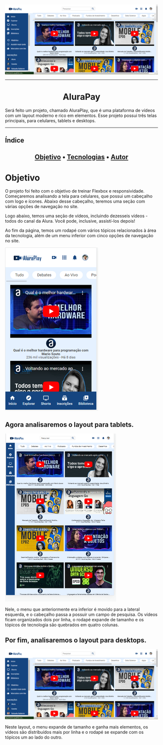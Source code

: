 ![AluraDesktop](img/desktop.png)
<hr>
<h1 align="center">AluraPay</h1>

<p>Será feito um  projeto, chamado AluraPlay, que é uma plataforma de vídeos com um layout moderno e rico em elementos. Esse projeto possui três telas principais, para celulares, tablets e desktops.</p>

<hr>
<h2>Índice</h2>

<h2 align="center">
 <a href="#objetivo">Objetivo</a> • 
 <a href="#tecnologias">Tecnologias</a> •   
 <a href="#autor">Autor</a>
</h2>

<h1 id="objetivo">Objetivo</h1>

<p>O projeto foi feito com o objetivo de treinar Flexbox e responsividade. Começaremos analisando a tela para celulares, que possui um cabeçalho com logo e ícones. Abaixo desse cabeçalho, teremos uma seção com várias opções de navegação no site. </p>
<p>Logo abaixo, temos uma seção de vídeos, incluindo dezesseis vídeos - todos do canal da Alura. Você pode, inclusive, assistí-los depois!

Ao fim da página, temos um rodapé com vários tópicos relacionados à área da tecnologia, além de um menu inferior com cinco opções de navegação no site.</p>

![aluraMobile](img/mobile.png)

<h2>Agora analisaremos o layout para tablets.</h2>

![aluraTablet](img/tablet.png)

<p>Nele, o menu que anteriormente era inferior é movido para a lateral esquerda, e o cabeçalho passa a possuir um campo de pesquisa. Os vídeos ficam organizados dois por linha, o rodapé expande de tamanho e os tópicos de tecnologia são quebrados em quatro colunas.</p>

<h2>Por fim, analisaremos o layout para desktops.</h2>

![aluraDesktop](img/desktop.png)

<p>Neste layout, o menu expande de tamanho e ganha mais elementos, os vídeos são distribuídos mais por linha e o rodapé se expande com os tópicos um ao lado do outro.</p>